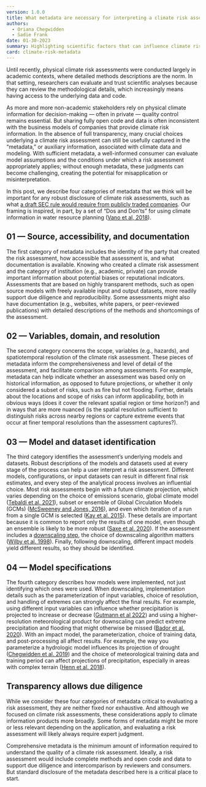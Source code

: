 ```yaml
---
version: 1.0.0
title: What metadata are necessary for interpreting a climate risk assessment?
authors:
  - Oriana Chegwidden
  - Sadie Frank
date: 01-30-2023
summary: Highlighting scientific factors that can influence climate risk products.
card: climate-risk-metadata
---
```


Until recently, physical climate risk assessments were conducted largely in academic contexts, where detailed methods descriptions are the norm. In that setting, researchers can evaluate and trust scientific analyses because they can review the methodological details, which increasingly means having access to the underlying data and code.

As more and more non-academic stakeholders rely on physical climate information for decision-making — often in private — quality control remains essential. But sharing fully open code and data is often inconsistent with the business models of companies that provide climate risk information. In the absence of full transparency, many crucial choices underlying a climate risk assessment can still be usefully captured in the “metadata,” or auxiliary information, associated with climate data and modeling. With sufficient metadata, a well-informed consumer can evaluate model assumptions and the conditions under which a risk assessment appropriately applies; without enough metadata, these judgments can become challenging, creating the potential for misapplication or misinterpretation.

In this post, we describe four categories of metadata that we think will be important for any robust disclosure of climate risk assessments, such as what [a draft SEC rule would require from publicly traded companies](https://carbonplan.org/research/data-financial-risk). Our framing is inspired, in part, by a set of “Dos and Don’ts” for using climate information in water resource planning ([Vano et al, 2018](https://doi.org/10.1016/j.cliser.2018.07.002)).

## 01 — Source, accessibility, and documentation

The first category of metadata includes the identity of the party that created the risk assessment, how accessible that assessment is, and what documentation is available. Knowing who created a climate risk assessment and the category of institution (e.g., academic, private) can provide important information about potential biases or reputational indicators. Assessments that are based on highly transparent methods, such as open source models with freely available input and output datasets, more readily support due diligence and reproducibility. Some assessments might also have documentation (e.g., websites, white papers, or peer-reviewed publications) with detailed descriptions of the methods and shortcomings of the assessment.

## 02 — Variables, domain, and resolution

The second category concerns the scope, variables (e.g., hazards), and spatiotemporal resolution of the climate risk assessment. These pieces of metadata inform the comprehensiveness and level of detail of the assessment, and facilitate comparison among assessments. For example, metadata can help indicate whether an assessment was based only on historical information, as opposed to future projections, or whether it only considered a subset of risks, such as fire but not flooding. Further, details about the locations and scope of risks can inform applicability, both in obvious ways (does it cover the relevant spatial region or time horizon?) and in ways that are more nuanced (is the spatial resolution sufficient to distinguish risks across nearby regions or capture extreme events that occur at finer temporal resolutions than the assessment captures?).

## 03 — Model and dataset identification

The third category identifies the assessment’s underlying models and datasets. Robust descriptions of the models and datasets used at every stage of the process can help a user interpret a risk assessment. Different models, configurations, or input datasets can result in different final risk estimates, and every step of the analytical process involves an influential choice. Most risk assessments begin with a future climate projection, which varies depending on the choice of emissions scenario, global climate model ([Tebaldi et al. 2021](https://esd.copernicus.org/articles/12/253/2021/)), subset or ensemble of Global Circulation Models (GCMs) ([McSweeney and Jones, 2016](https://www.sciencedirect.com/science/article/pii/S2405880715300170)), and even which iteration of a run from a single GCM is selected ([Kay et al. 2015](https://doi.org/10.1175/BAMS-D-13-00255.1)). These details are important because it is common to report only the results of one model, even though an ensemble is likely to be more robust ([Saxe et al. 2020](https://doi.org/10.5194/hess-25-1529-2021)). If the assessment includes a [downscaling step](https://carbonplan.org/research/cmp6-downscaling-explainer), the choice of downscaling algorithm matters ([Wilby et al. 1998](https://agupubs.onlinelibrary.wiley.com/doi/abs/10.1029/98WR02577)). Finally, following downscaling, different impact models yield different results, so they should be identified.

## 04 — Model specifications

The fourth category describes how models were implemented, not just identifying which ones were used. When downscaling, implementation details such as the parameterization of input variables, choice of resolution, and handling of extremes can strongly affect the final results. For example, using different input variables can influence whether precipitation is projected to increase or decrease ([Gutmann et al 2022](https://doi.org/10.1175/JHM-D-21-0142.1)) and using a higher-resolution meteorological product for downscaling can predict extreme precipitation and flooding that might otherwise be missed ([Bador et al. 2020](https://agupubs.onlinelibrary.wiley.com/doi/full/10.1029/2019JD032184)).
With an impact model, the parameterization, choice of training data, and post-processing all affect results. For example, the way you parameterize a hydrologic model influences its projection of drought
([Chegwidden et al. 2019](https://agupubs.onlinelibrary.wiley.com/doi/full/10.1029/2018EF001047)) and the choice of meteorological training data and training period can affect projections of precipitation, especially in areas with complex terrain ([Henn et al. 2018](https://www.sciencedirect.com/science/article/abs/pii/S0022169417301452)).

## Transparency allows due diligence

While we consider these four categories of metadata critical to evaluating a risk assessment, they are neither fixed nor exhaustive. And although we focused on climate risk assessments, these considerations apply to climate information products more broadly. Some forms of metadata might be more or less relevant depending on the application, and evaluating a risk assessment will likely always require expert judgment.

Comprehensive metadata is the minimum amount of information required to understand the quality of a climate risk assessment. Ideally, a risk assessment would include complete methods and open code and data to support due diligence and intercomparison by reviewers and consumers. But standard disclosure of the metadata described here is a critical place to start.
